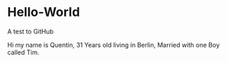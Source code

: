 # Hello-World
A test to GitHub

Hi my name is Quentin, 31 Years old living in Berlin, Married with one Boy called Tim.
